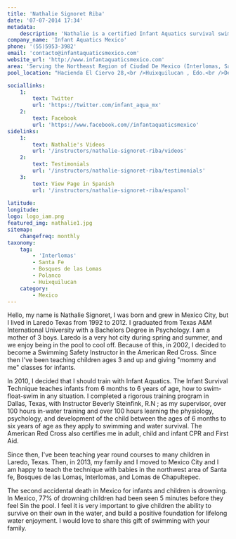 ```yaml
---
title: 'Nathalie Signoret Riba'
date: '07-07-2014 17:34'
metadata:
    description: 'Nathalie is a certified Infant Aquatics survival swim instructor in Huixquilucan, Mexico.'
company_name: 'Infant Aquatics Mexico' 
phone: '(55)5953-3982'
email: 'contacto@infantaquaticsmexico.com'
website_url: 'http://www.infantaquaticsmexico.com'
area: 'Serving the Northeast Region of Ciudad De Mexico (Interlomas, Santa Fe, Bosques de las Lomas, Lomas, Polanco)'
pool_location: "Hacienda El Ciervo 28,<br />Huixquilucan , Edo.<br />De Mexico 52763"

sociallinks:
    1:
        text: Twitter
        url: 'https://twitter.com/infant_aqua_mx'
    2:
        text: Facebook
        url: 'https://www.facebook.com//infantaquaticsmexico'
sidelinks:
    1:
        text: Nathalie's Videos
        url: '/instructors/nathalie-signoret-riba/videos'
    2:
        text: Testimonials
        url: '/instructors/nathalie-signoret-riba/testimonials'
    3:
        text: View Page in Spanish
        url: '/instructors/nathalie-signoret-riba/espanol'
    
latitude: 
longitude: 
logo: logo_iam.png
featured_img: nathalie1.jpg
sitemap:
    changefreq: monthly
taxonomy:
    tag:
        - 'Interlomas'
        - Santa Fe
        - Bosques de las Lomas
        - Polanco
        - Huixquilucan
    category:
        - Mexico
---
```

Hello, my name is Nathalie Signoret, I was born and grew in Mexico City, but I lived in Laredo Texas from 1992 to 2012. I graduated from Texas A&M International University with a Bachelors Degree in Psychology. I am a mother of 3 boys. Laredo is a very hot city during spring and summer, and we enjoy being in the pool to cool off. Because of this, in 2002, I decided to become a Swimming Safety Instructor in the American Red Cross. Since then I've been teaching children ages 3 and up and giving "mommy and me" classes for infants.

In 2010, I decided that I should train with Infant Aquatics. The Infant Survival Technique teaches infants from 6 months to 6 years of age, how to swim-float-swim in any situation. I completed a rigorous training program in Dallas, Texas, with Instructor Beverly Steinfink, R.N ; as my supervisor, over 100 hours in-water training and over 100 hours learning the physiology, psychology, and development of the child between the ages of 6 months to six years of age as they apply to swimming and water survival. The American Red Cross also certifies me in adult, child and infant CPR and First Aid.

Since then, I've been teaching year round courses to many children in Laredo, Texas. Then, in 2013, my family and I moved to Mexico City and I am happy to teach the technique with babies in the northwest area of Santa fe, Bosques de las Lomas, Interlomas, and Lomas de Chapultepec.

The second accidental death in Mexico for infants and children is drowning. In Mexico, 77% of drowning children had been seen 5 minutes before they feel Sin the pool. I feel it is very important to give children the ability to survive on their own in the water, and build a positive foundation for lifelong water enjoyment. I would love to share this gift of swimming with your family.


